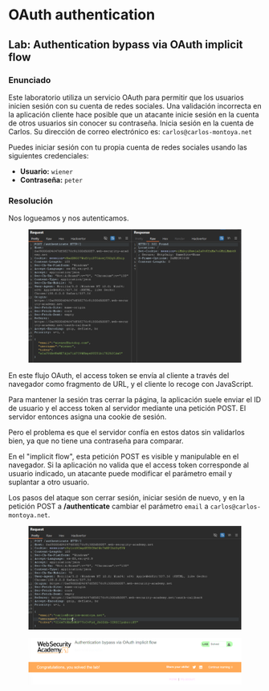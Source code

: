 # OAuth authentication

## Lab: Authentication bypass via OAuth implicit flow

### Enunciado

Este laboratorio utiliza un servicio OAuth para permitir que los usuarios inicien sesión con su cuenta de redes sociales. Una validación incorrecta en la aplicación cliente hace posible que un atacante inicie sesión en la cuenta de otros usuarios sin conocer su contraseña. Inicia sesión en la cuenta de Carlos. Su dirección de correo electrónico es: `carlos@carlos-montoya.net`

Puedes iniciar sesión con tu propia cuenta de redes sociales usando las siguientes credenciales:

* **Usuario:** `wiener`
* **Contraseña:** `peter`

### Resolución

Nos logueamos y nos autenticamos.

<figure><img src="../../.gitbook/assets/Captura de pantalla 2025-07-07 221647.png" alt=""><figcaption></figcaption></figure>

En este flujo OAuth, el access token se envía al cliente a través del navegador como fragmento de URL, y el cliente lo recoge con JavaScript.

Para mantener la sesión tras cerrar la página, la aplicación suele enviar el ID de usuario y el access token al servidor mediante una petición POST. El servidor entonces asigna una cookie de sesión.

Pero el problema es que el servidor confía en estos datos sin validarlos bien, ya que no tiene una contraseña para comparar.

En el "implicit flow", esta petición POST es visible y manipulable en el navegador. Si la aplicación no valida que el access token corresponde al usuario indicado, un atacante puede modificar el parámetro email y suplantar a otro usuario.

Los pasos del ataque son cerrar sesión, iniciar sesión de nuevo, y en la petición POST a **/authenticate** cambiar el parámetro `email` a `carlos@carlos-montoya.net`.

<figure><img src="../../.gitbook/assets/Captura de pantalla 2025-07-07 221844.png" alt=""><figcaption></figcaption></figure>

<figure><img src="../../.gitbook/assets/Captura de pantalla 2025-07-07 221910.png" alt=""><figcaption></figcaption></figure>

